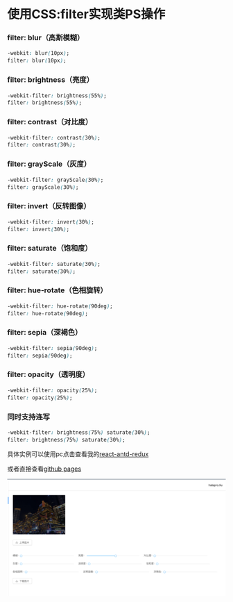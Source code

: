 # 使用CSS:filter实现类PS操作

### filter: blur（高斯模糊）

```css
-webkit: blur(10px);
filter: blur(10px);
```


### filter: brightness（亮度）

```css
-webkit-filter: brightness(55%);
filter: brightness(55%);
```

### filter: contrast（对比度）

```css
-webkit-filter: contrast(30%);
filter: contrast(30%);
```

### filter: grayScale（灰度）

```css
-webkit-filter: grayScale(30%);
filter: grayScale(30%);
```

### filter: invert（反转图像）

```css
-webkit-filter: invert(30%);
filter: invert(30%);
```

### filter: saturate（饱和度）

```css
-webkit-filter: saturate(30%);
filter: saturate(30%);
```

### filter: hue-rotate（色相旋转）

```css
-webkit-filter: hue-rotate(90deg);
filter: hue-rotate(90deg);
```

### filter: sepia（深褐色）

```css
-webkit-filter: sepia(90deg);
filter: sepia(90deg);
```

### filter: opacity（透明度）

```css
-webkit-filter: opacity(25%);
filter: opacity(25%);
```

### 同时支持连写
```css
-webkit-filter: brightness(75%) saturate(30%);
filter: brightness(75%) saturate(30%);
```

具体实例可以使用pc点击查看我的[react-antd-redux](https://github.com/halaproliu/react-antd-redux)

或者直接查看[github pages](https://halaproliu.github.io/react-antd-redux/#/imageProcess)


![image](../imgs/ps.png)
